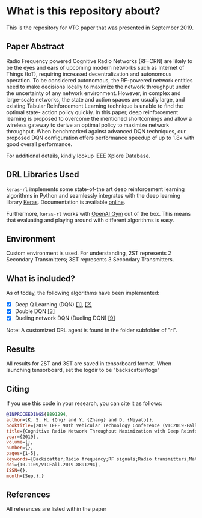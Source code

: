# What is this repository about?
This is the repository for VTC paper that was presented in September 2019.

## Paper Abstract
Radio Frequency powered Cognitive Radio Networks (RF-CRN) are likely to be the eyes and ears of upcoming modern networks such as Internet of Things (IoT), requiring increased decentralization and autonomous operation. To be considered autonomous, the RF-powered network entities need to make decisions locally to maximize the network throughput under the uncertainty of any network environment. However, in complex and large-scale networks, the state and action spaces are usually large, and existing Tabular Reinforcement Learning technique is unable to find the optimal state- action policy quickly. In this paper, deep reinforcement learning is proposed to overcome the mentioned shortcomings and allow a wireless gateway to derive an optimal policy to maximize network throughput. When benchmarked against advanced DQN techniques, our proposed DQN configuration offers performance speedup of up to 1.8x with good overall performance.

For additional details, kindly lookup IEEE Xplore Database.

## DRL Libraries Used
`keras-rl` implements some state-of-the art deep reinforcement learning algorithms in Python and seamlessly integrates with the deep learning library [Keras](http://keras.io). Documentation is available [online](http://keras-rl.readthedocs.org).

Furthermore, `keras-rl` works with [OpenAI Gym](https://gym.openai.com/) out of the box. This means that evaluating and playing around with different algorithms is easy.

## Environment
Custom environment is used. For understanding, 2ST represents 2 Secondary Transmitters; 3ST represents 3 Secondary Transmitters.

## What is included?
As of today, the following algorithms have been implemented:

- [x] Deep Q Learning (DQN) [[1]](http://arxiv.org/abs/1312.5602), [[2]](https://www.nature.com/articles/nature14236)
- [x] Double DQN [[3]](http://arxiv.org/abs/1509.06461)
- [x] Dueling network DQN (Dueling DQN) [[9]](https://arxiv.org/abs/1511.06581)

Note: A customized DRL agent is found in the folder subfolder of "rl".


## Results
All results for 2ST and 3ST are saved in tensorboard format. When launching tensorboard, set the logdir to be "backscatter/logs"

## Citing

If you use this code in your research, you can cite it as follows:
```bibtex
@INPROCEEDINGS{8891294,
author={K. S. H. {Ong} and Y. {Zhang} and D. {Niyato}},
booktitle={2019 IEEE 90th Vehicular Technology Conference (VTC2019-Fall)},
title={Cognitive Radio Network Throughput Maximization with Deep Reinforcement Learning},
year={2019},
volume={},
number={},
pages={1-5},
keywords={Backscatter;Radio frequency;RF signals;Radio transmitters;Mathematical model;Artificial neural networks;Throughput},
doi={10.1109/VTCFall.2019.8891294},
ISSN={},
month={Sep.},}
```

## References
All references are listed within the paper

